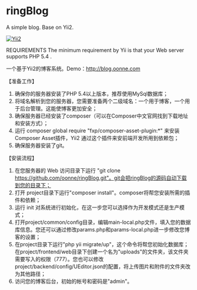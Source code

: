 # ringBlog
A simple blog. Base on Yii2.

[![Yii2](https://img.shields.io/badge/Powered_by-Yii_Framework-green.svg?style=flat)](http://www.yiiframework.com/)

REQUIREMENTS
The minimum requirement by Yii is that your Web server supports PHP 5.4 .

一个基于Yii2的博客系统。Demo：http://blog.oonne.com

【准备工作】
1. 确保你的服务器安装了PHP 5.4以上版本，推荐使用MySql数据库；
2. 将域名解析到您的服务器，您需要准备两个二级域名：一个用于博客，一个用于后台管理。这能使博客更加安全；
3. 确保服务器已经安装了composer（可以在Composer中文官网找到下载地址和安装方式）；
4. 运行 composer global require "fxp/composer-asset-plugin:*" 来安装Composer Asset插件，Yii2 通过这个插件来安前端开发所用到依赖包；
5. 确保服务器安装了git。

【安装流程】
1. 在您服务器的 Web 访问目录下运行 "git clone https://github.com/oonne/ringBlog.git"。git会把ringBlog的源码自动下载到您的目录下；
2. 打开 project目录下运行"composer install"。composer将帮您安装所需的插件和依赖；
3. 运行 init 对系统进行初始化，在这一步您可以选择作为开发模式还是生产模式；
4. 打开project/common/config目录，编辑main-local.php文件，填入您的数据库信息。您还可以通过修改params.php和params-local.php进一步修改您博客的设置；
5. 在project目录下运行"php yii migrate/up"，这个命令将帮您初始化数据库；
在project/frontend/web目录下创建一个名为"uploads"的文件夹，该文件夹需要写入的权限（777）。您也可以修改project/backend/config/UEditor.json的配置，将上传图片和附件的文件夹改为其他路径；
6. 访问您的博客后台，初始的帐号和密码是"admin"。